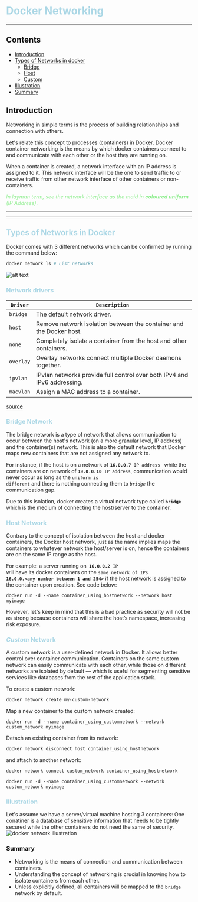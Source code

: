 # <span style='color:lightblue'>Docker Networking
___

## Contents
- [Introduction](#introduction)
- [Types of Networks in docker](#types-of-networks-in-docker)
    - [Bridge](#bridge-network)
    - [Host](#host-network)
    - [Custom](#custom-network)
- [Illustration](#illustration)
- [Summary](#summary)

## Introduction

Networking in simple terms is the process of building relationships and connection with others.

Let's relate this concept to processes (containers) in Docker.
Docker container networking is the means by which docker containers connect to and communicate with each other or the host they are running on.

When a container is created, a network interface with an IP address is assigned to it. This network interface will be the one to send traffic to or receive traffic from other network interface of other containers or non-containers.

<span style='color:lightgreen'>_In layman term, see the network interface as the maid in __coloured uniform__ (IP Address)_.

___

___
## <span style='color:lightblue'>Types of Networks in Docker

Docker comes with 3 different networks which can be confirmed by running the command below:
```bash
docker network ls # List networks
```
![alt text](image-1.png)

### <span style='color:lightblue'>Network drivers
| <code>Driver | <code>Description|
| --- | --- |
<code>bridge	| The default network driver.
<code>host	| Remove network isolation between the container and the Docker host.
<code>none	|Completely isolate a container from the host and other containers.
<code>overlay	| Overlay networks connect multiple Docker daemons together.
<code>ipvlan	| IPvlan networks provide full control over both IPv4 and IPv6 addressing.
<code>macvlan	| Assign a MAC address to a container.
[source](https://docs.docker.com/engine/network/drivers/)


### <span style='color:lightblue'>Bridge Network</span>
The bridge network is a type of network that allows communication to occur between the host's network (on a more granular level, IP address) and the container(s) network. This is also the default network that Docker maps new containers that are not assigned any network to.

For instance, if the host is on a network of <code>__16.0.0.7__ IP address </code> while the containers are on network of <code>__19.0.0.10__ IP address</code>, communication would never occur as long as the <code>uniform is different</code> and there is nothing connecting them to <code>_bridge_</code> the communication gap.

Due to this isolation, docker creates a virtual network type called <code>__bridge__</code> which is the medium of connecting the host/server to the container.

### <span style='color:lightblue'>Host Network
Contrary to the concept of isolation between the host and docker containers, the Docker host network, just as the name implies maps the containers to whatever network the host/server is on, hence the containers are on the same IP range as the host.

For example: a server running on<code> __16.0.0.2__ IP </code> will have its docker containers on the <code>same network of IPs __16.0.0.<any number between 1 and 254>__</code> if the host network is assigned to the container upon creation. See code below:

```
docker run -d --name container_using_hostnetwork --network host myimage
```

However, let's keep in mind that this is a bad practice as security will not be as strong because containers will share the host’s namespace, increasing risk exposure.

### <span style='color:lightblue'>_Custom_ Network
A custom network is a user-defined network in Docker. It allows better control over container communication. Containers on the same custom network can easily communicate with each other, while those on different networks are isolated by default — which is useful for segmenting sensitive services like databases from the rest of the application stack. 

To create a custom network:
```bash
docker network create my-custom-network
```

Map a new container to the custom network created:

```
docker run -d --name container_using_customnetwork --network custom_network myimage
```

Detach an existing container from its network:
```bash
docker network disconnect host container_using_hostnetwork
```
and attach to another network:
```bash
docker network connect custom_network container_using_hostnetwork
```

```
docker run -d --name container_using_customnetwork --network custom_network myimage 
```

### <span style='color:lightblue'>Illustration
Let's assume we have a server/virtual machine hosting 3 containers:
One conatiner is a database of sensitive information that needs to be tightly secured while the other containers do not need the same of security.
![docker network illustration](image-4.png)

### Summary
- Networking is the means of connection and communication between containers.
- Understanding the concept of networking is crucial in knowing how to isolate containers from each other.
- Unless explicitly defined, all containers will be mapped to the <code>bridge</code> network by default.
